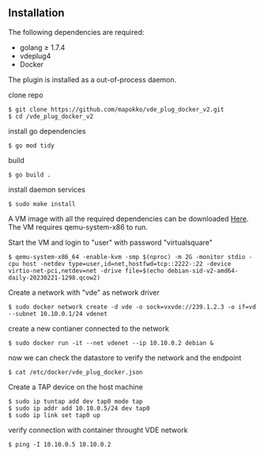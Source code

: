 ## Installation

The following dependencies are required:
- golang $\geq$ 1.7.4
- vdeplug4
- Docker

The plugin is installed as a out-of-process daemon.

clone repo

    $ git clone https://github.com/mapokko/vde_plug_docker_v2.git
    $ cd /vde_plug_docker_v2

install go dependencies

    $ go mod tidy

build

    $ go build .

install daemon services

    $ sudo make install

A VM image with all the required dependencies can be downloaded [Here]([www.google.com](https://liveunibo-my.sharepoint.com/:u:/g/personal/fabio_mirza_studio_unibo_it/EZEcTcTMJPFHu3DKgT2fSPoB0KLjc1P5GedZMcK6kyhA3w?e=k9fcTJ)). The VM requires qemu-system-x86 to run.

Start the VM and login to "user" with password "virtualsquare"

    $ qemu-system-x86_64 -enable-kvm -smp $(nproc) -m 2G -monitor stdio -cpu host -netdev type=user,id=net,hostfwd=tcp::2222-:22 -device virtio-net-pci,netdev=net -drive file=$(echo debian-sid-v2-amd64-daily-20230221-1298.qcow2)

Create a network with "vde" as network driver

    $ sudo docker network create -d vde -o sock=vxvde://239.1.2.3 -o if=vd --subnet 10.10.0.1/24 vdenet

create a new contianer connected to the network

    $ sudo docker run -it --net vdenet --ip 10.10.0.2 debian &

now we can check the datastore to verify the network and the endpoint

    $ cat /etc/docker/vde_plug_docker.json

Create a TAP device on the host machine

    $ sudo ip tuntap add dev tap0 mode tap
    $ sudo ip addr add 10.10.0.5/24 dev tap0
    $ sudo ip link set tap0 up

verify connection with container throught VDE network

    $ ping -I 10.10.0.5 10.10.0.2